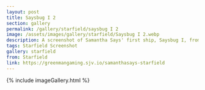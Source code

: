 ```yaml
---
layout: post
title: Saysbug I 2
section: gallery
permalink: /gallery/starfield/saysbug I 2
image: /assets/images/gallery/starfield/Saysbug I 2.webp
description: A screenshot of Samantha Says' first ship, Saysbug I, from Starfield, taken by Samantha Says.
tags: Starfield Screenshot
gallery: starfield
from: Starfield
link: https://greenmangaming.sjv.io/samanthasays-starfield
---
```

{% include imageGallery.html %}